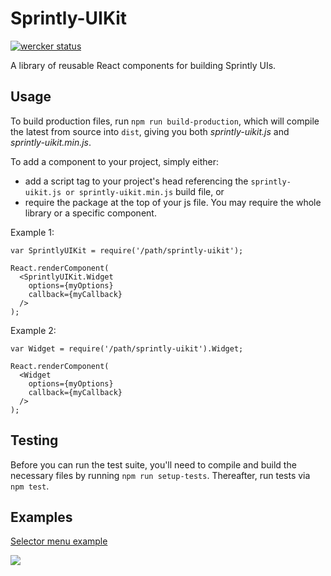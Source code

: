 # Sprintly-UIKit

[![wercker status](https://app.wercker.com/status/02fb8fa03abe6c3d616cfeb1672d44ff/m "wercker status")](https://app.wercker.com/project/bykey/02fb8fa03abe6c3d616cfeb1672d44ff)

A library of reusable React components for building Sprintly UIs.


## Usage

To build production files, run ```npm run build-production```, which will compile the latest from source into ```dist```, giving you both _sprintly-uikit.js_ and _sprintly-uikit.min.js_.

To add a component to your project, simply either:
* add a script tag to your project's head referencing the ```sprintly-uikit.js or sprintly-uikit.min.js``` build file, or
* require the package at the top of your js file. You may require the whole library or a specific component.


Example 1:
```
var SprintlyUIKit = require('/path/sprintly-uikit');

React.renderComponent(
  <SprintlyUIKit.Widget
    options={myOptions}
    callback={myCallback}
  />
);
```


Example 2:
```
var Widget = require('/path/sprintly-uikit').Widget;

React.renderComponent(
  <Widget
    options={myOptions}
    callback={myCallback}
  />
);
```


## Testing

Before you can run the test suite, you'll need to compile and build the necessary files by running ```npm run setup-tests```. Thereafter, run tests via ```npm test```.


## Examples

[Selector menu example][1]

![](http://g.recordit.co/iVmXZP8gLh.gif)

[1]: http://sprintly.github.com/sprintly-uikit/examples/menus.html
